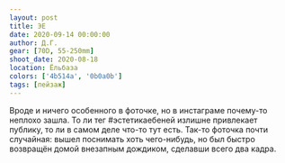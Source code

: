 ```yaml
---
layout: post
title: ЭЕ
date: 2020-09-14 00:00:00
author: Д.Г.
gear: [70D, 55-250mm]
shoot_date: 2020-08-18
location: Ёльбаза
colors: ['4b514a', '0b0a0b']
tags: [пейзаж]
---
```

Вроде и ничего особенного в фоточке, но в инстаграме почему-то неплохо зашла. То ли тег #эстетикаебеней излишне привлекает публику, то ли в самом деле что-то тут есть. Так-то фоточка почти случайная: вышел поснимать хоть чего-нибудь, но был быстро возвращён домой внезапным дождиком, сделавши всего два кадра.
